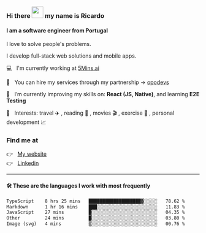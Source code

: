 ### Hi there <img src="https://raw.githubusercontent.com/iampavangandhi/iampavangandhi/master/gifs/Hi.gif" width="30"> my name is Ricardo
#### I am a software engineer from Portugal
I love to solve people's problems.

I develop full-stack web solutions and mobile apps.

💻  &nbsp; I'm currently working at <a href="https://5mins.ai/">5Mins.ai</a>

💼  &nbsp; You can hire my services through my partnership -> <a href="https://github.com/opodevs">opodevs</a>

🌱 &nbsp; I’m currently improving my skills on: **React (JS, Native)**, and learning **E2E Testing**

💙 &nbsp; Interests: travel ✈️ , reading 📖 , movies 🎬 , exercise 🏃 , personal development 📈

### Find me at

<p align="left">
  👉  &nbsp;
  <a href="https://ricardopbarbosa.com" target="_blank">
    My website
  </a>
  <br/>
  👉 &nbsp;
  <a href="https://www.linkedin.com/in/ricardopbarbosa" target="_blank">
    Linkedin
  </a>
</p>

<hr />

#### 🛠 These are the languages I work with most frequently
<!--START_SECTION:waka-->

```txt
TypeScript    8 hrs 25 mins   ███████████████████▓░░░░░   78.62 %
Markdown      1 hr 16 mins    ███░░░░░░░░░░░░░░░░░░░░░░   11.83 %
JavaScript    27 mins         █░░░░░░░░░░░░░░░░░░░░░░░░   04.35 %
Other         24 mins         █░░░░░░░░░░░░░░░░░░░░░░░░   03.80 %
Image (svg)   4 mins          ▒░░░░░░░░░░░░░░░░░░░░░░░░   00.76 %
```

<!--END_SECTION:waka-->
